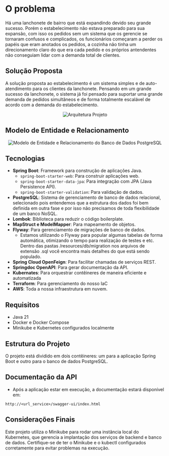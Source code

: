 # O problema 

Há uma lanchonete de bairro que está expandindo devido seu grande sucesso. Porém o estabelecimento não estava preparado para sua expansão, com isso os pedidos sem um sistema que os gerencie se tornaram confusos e complicados, os funcionários começaram a perder os papéis que eram anotados os pedidos, a cozinha não tinha um direcionamento claro do que era cada pedido e os próprios antendentes não conseguiam lidar com a demanda total de clientes.

## Solução Proposta

A solução proposta ao estabelecimento é um sistema simples e de auto-atendimento para os clientes da lanchonete. Pensando em um grande sucesso da lanchonete, o sistema já foi pensado para suportar uma grande demanda de pedidos simultâneos e de forma totalmente escalável de acordo com a demanda do estabelecimento.

<div align="center">
  <img src="https://i.ibb.co/vXjQvJL/arquitetura.jpg" alt="Arquitetura Projeto">
</div>

## Modelo de Entidade e Relacionamento

<div align="center">
  <img src="https://i.ibb.co/BHGcjhpk/DB.png" alt="Modelo de Entidade e Relacionamento do Banco de Dados PostgreSQL">
</div>

## Tecnologias
- **Spring Boot**: Framework para construção de aplicações Java.
  - `spring-boot-starter-web`: Para construir aplicações web.
  - `spring-boot-starter-data-jpa`: Para integração com JPA (Java Persistence API).
  - `spring-boot-starter-validation`: Para validação de dados.
- **PostgreSQL**: Sistema de gerenciamento de banco de dados relacional, selecionado pois entendemos que a estrutura dos dados foi bem definida em outra fase e por isso não precisamos de toda flexibilidade de um banco NoSQL. 
- **Lombok**: Biblioteca para reduzir o código boilerplate.
- **MapStruct e ModelMapper**: Para mapeamento de objetos.
- **Flyway**: Para gerenciamento de migrações de banco de dados.
  - Estamos utilizando o Flyway para popular algumas tabelas de forma automática, otimizando o tempo para realização de testes e etc. Dentro das pastas /resources/db/migration nos arquivos de extensão .sql você encontra mais detalhes do que está sendo populado.
- **Spring Cloud OpenFeign**: Para facilitar chamadas de serviços REST.
- **Springdoc OpenAPI**: Para gerar documentação da API.
- **Kubernates**: Para orquestrar contêineres de maneira eficiente e automatizada
- **Terraform**: Para gerenciamento do nosso IaC
- **AWS**: Toda a nossa infraestrutura em nuvem.

## Requisitos

- Java 21
- Docker e Docker Compose
- Minikube e Kubernetes configurados localmente

## Estrutura do Projeto
O projeto está dividido em dois contêineres: um para a aplicação Spring Boot e outro para o banco de dados PostgreSQL.

## Documentação da API

- Após a aplicação estar em execução, a documentação estará disponível em:

```
http://<url_service>/swagger-ui/index.html
```

## Considerações Finais

Este projeto utiliza o Minikube para rodar uma instância local do Kubernetes, que gerencia a implantação dos serviços de backend e banco de dados. Certifique-se de ter o Minikube e o kubectl configurados corretamente para evitar problemas na execução.
